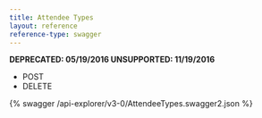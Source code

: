```yaml
---
title: Attendee Types
layout: reference
reference-type: swagger
---
```


**DEPRECATED: 05/19/2016 UNSUPPORTED: 11/19/2016**
* POST
* DELETE

{% swagger /api-explorer/v3-0/AttendeeTypes.swagger2.json %}
